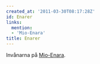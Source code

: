 ```yaml
---
created_at: '2011-03-30T08:17:28Z'
id: Enarer
links:
  mention:
  - 'Mio-Enara'
title: Enarer
---
```


Invånarna på [Mio-Enara].

  [Mio-Enara]: Mio-Enara
